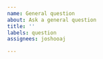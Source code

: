 ```yaml
---
name: General question
about: Ask a general question
title: ''
labels: question
assignees: joshooaj

---
```



